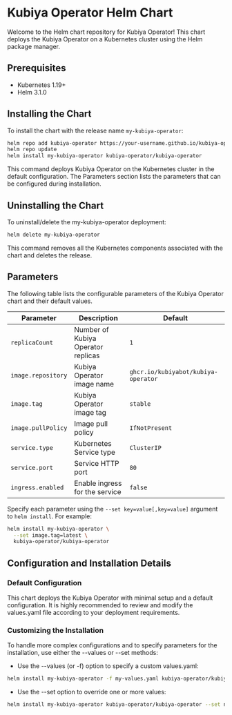 # Kubiya Operator Helm Chart

Welcome to the Helm chart repository for Kubiya Operator! This chart deploys the Kubiya Operator on a Kubernetes cluster using the Helm package manager.

## Prerequisites

- Kubernetes 1.19+
- Helm 3.1.0

## Installing the Chart

To install the chart with the release name `my-kubiya-operator`:

```bash
helm repo add kubiya-operator https://your-username.github.io/kubiya-operator-helm/
helm repo update
helm install my-kubiya-operator kubiya-operator/kubiya-operator
```

This command deploys Kubiya Operator on the Kubernetes cluster in the default configuration. The Parameters section lists the parameters that can be configured during installation.

## Uninstalling the Chart
To uninstall/delete the my-kubiya-operator deployment:
```bash
helm delete my-kubiya-operator
```
This command removes all the Kubernetes components associated with the chart and deletes the release.

## Parameters

The following table lists the configurable parameters of the Kubiya Operator chart and their default values.

| Parameter            | Description                          | Default                          |
|----------------------|--------------------------------------|----------------------------------|
| `replicaCount`       | Number of Kubiya Operator replicas   | `1`                              |
| `image.repository`   | Kubiya Operator image name           | `ghcr.io/kubiyabot/kubiya-operator` |
| `image.tag`          | Kubiya Operator image tag            | `stable`                         |
| `image.pullPolicy`   | Image pull policy                    | `IfNotPresent`                   |
| `service.type`       | Kubernetes Service type              | `ClusterIP`                      |
| `service.port`       | Service HTTP port                    | `80`                             |
| `ingress.enabled`    | Enable ingress for the service       | `false`                          |

Specify each parameter using the `--set key=value[,key=value]` argument to `helm install`. For example:

```bash
helm install my-kubiya-operator \
  --set image.tag=latest \
  kubiya-operator/kubiya-operator
```

## Configuration and Installation Details
### Default Configuration
This chart deploys the Kubiya Operator with minimal setup and a default configuration. It is highly recommended to review and modify the values.yaml file according to your deployment requirements.

### Customizing the Installation
To handle more complex configurations and to specify parameters for the installation, use either the --values or --set methods:

* Use the --values (or -f) option to specify a custom values.yaml:
```bash
helm install my-kubiya-operator -f my-values.yaml kubiya-operator/kubiya-operator
```
* Use the --set option to override one or more values:
```bash
helm install my-kubiya-operator kubiya-operator/kubiya-operator --set nameOverride=my-new-name
```